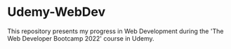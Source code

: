 # Udemy-WebDev
This repository presents my progress in Web Development during the 'The Web Developer Bootcamp 2022' course in Udemy.

